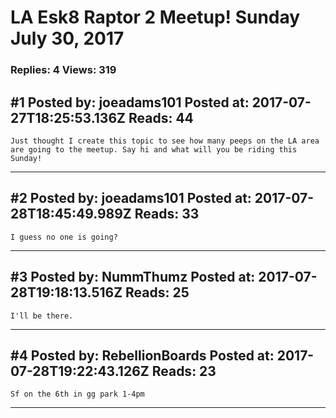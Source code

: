 # LA Esk8 Raptor 2 Meetup! Sunday July 30, 2017

### Replies: 4 Views: 319

## \#1 Posted by: joeadams101 Posted at: 2017-07-27T18:25:53.136Z Reads: 44

```
Just thought I create this topic to see how many peeps on the LA area are going to the meetup. Say hi and what will you be riding this Sunday!
```

---
## \#2 Posted by: joeadams101 Posted at: 2017-07-28T18:45:49.989Z Reads: 33

```
I guess no one is going?
```

---
## \#3 Posted by: NummThumz Posted at: 2017-07-28T19:18:13.516Z Reads: 25

```
I'll be there.
```

---
## \#4 Posted by: RebellionBoards Posted at: 2017-07-28T19:22:43.126Z Reads: 23

```
Sf on the 6th in gg park 1-4pm
```

---
